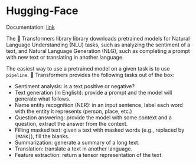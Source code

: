 # Hugging-Face
Documentation: [link](https://huggingface.co/)

The 🤗 Transformers library library downloads pretrained models for Natural Language Understanding (NLU) tasks, such as analyzing the sentiment of a text, and Natural Language Generation (NLG), such as completing a prompt with new text or translating in another language.

The easiest way to use a pretrained model on a given task is to use `pipeline`. 🤗 Transformers
provides the following tasks out of the box:

- Sentiment analysis: is a text positive or negative?
- Text generation (in English): provide a prompt and the model will generate what follows.
- Name entity recognition (NER): in an input sentence, label each word with the entity it represents (person, place,
  etc.)
- Question answering: provide the model with some context and a question, extract the answer from the context.
- Filling masked text: given a text with masked words (e.g., replaced by `[MASK]`), fill the blanks.
- Summarization: generate a summary of a long text.
- Translation: translate a text in another language.
- Feature extraction: return a tensor representation of the text.

